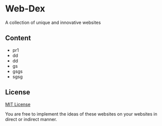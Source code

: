 # Web-Dex

A collection of unique and innovative websites

## Content
 
+ pr1
+ dd
+ dd
+ gs
+ gsgs
+ sgsg


## License

[MIT License](https://opensource.org/licenses/MIT)

You are free to implement the ideas of these websites on your websites in direct or indirect manner.
